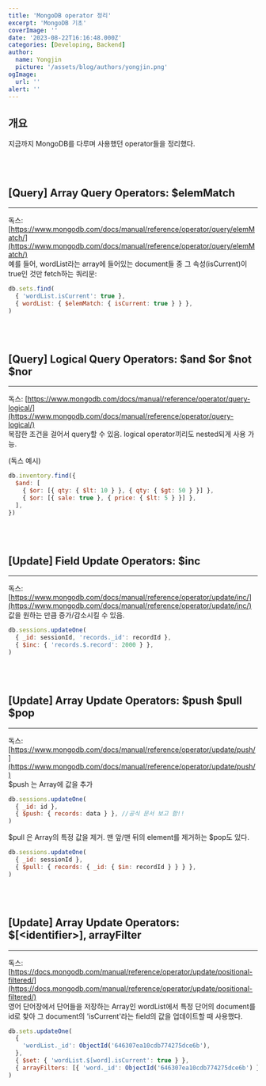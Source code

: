 ```yaml
---
title: 'MongoDB operator 정리'
excerpt: 'MongoDB 기초'
coverImage: ''
date: '2023-08-22T16:16:48.000Z'
categories: [Developing, Backend]
author:
  name: Yongjin
  picture: '/assets/blog/authors/yongjin.png'
ogImage:
  url: ''
alert: ''
---
```


## 개요

지금까지 MongoDB를 다루며 사용했던 operator들을 정리했다.

<br/><br/>

## \[Query\] Array Query Operators: \$elemMatch

---

독스: [https://www.mongodb.com/docs/manual/reference/operator/query/elemMatch/](https://www.mongodb.com/docs/manual/reference/operator/query/elemMatch/)  
예를 들어, wordList라는 array에 들어있는 document들 중 그 속성\(isCurrent\)이 true인 것만 fetch하는 쿼리문:

```javascript
db.sets.find(
  { 'wordList.isCurrent': true },
  { wordList: { $elemMatch: { isCurrent: true } } },
)
```

<br/><br/>

## \[Query\] Logical Query Operators: \$and \$or \$not \$nor

---

독스: [https://www.mongodb.com/docs/manual/reference/operator/query-logical/](https://www.mongodb.com/docs/manual/reference/operator/query-logical/)  
복잡한 조건을 걸어서 query할 수 있음. logical operator끼리도 nested되게 사용 가능.

(독스 예시)

```javascript
db.inventory.find({
  $and: [
    { $or: [{ qty: { $lt: 10 } }, { qty: { $gt: 50 } }] },
    { $or: [{ sale: true }, { price: { $lt: 5 } }] },
  ],
})
```

<br/><br/>

## \[Update\] Field Update Operators: \$inc

---

독스: [https://www.mongodb.com/docs/manual/reference/operator/update/inc/](https://www.mongodb.com/docs/manual/reference/operator/update/inc/)  
값을 원하는 만큼 증가/감소시킬 수 있음.

```javascript
db.sessions.updateOne(
  { _id: sessionId, 'records._id': recordId },
  { $inc: { 'records.$.record': 2000 } },
)
```

<br/><br/>

## \[Update\] Array Update Operators: \$push \$pull \$pop

---

독스: [https://www.mongodb.com/docs/manual/reference/operator/update/push/](https://www.mongodb.com/docs/manual/reference/operator/update/push/)  
\$push 는 Array에 값을 추가

```javascript
db.sessions.updateOne(
  { _id: id },
  { $push: { records: data } }, //공식 문서 보고 함!!
)
```

\$pull 은 Array의 특정 값을 제거. 맨 앞/맨 뒤의 element를 제거하는 \$pop도 있다.

```javascript
db.sessions.updateOne(
  { _id: sessionId },
  { $pull: { records: { _id: { $in: recordId } } } },
)
```

<br/><br/>

## \[Update\] Array Update Operators: $\[\<identifier\>\], arrayFilter

---

독스: [https://docs.mongodb.com/manual/reference/operator/update/positional-filtered/](https://docs.mongodb.com/manual/reference/operator/update/positional-filtered/)  
영어 단어장에서 단어들을 저장하는 Array인 wordList에서 특정 단어의 document를 id로 찾아 그 document의 'isCurrent'라는 field의 값을 업데이트할 때 사용했다.

```javascript
db.sets.updateOne(
  {
    'wordList._id': ObjectId('646307ea10cdb774275dce6b'),
  },
  { $set: { 'wordList.$[word].isCurrent': true } },
  { arrayFilters: [{ 'word._id': ObjectId('646307ea10cdb774275dce6b') }] },
)
```
